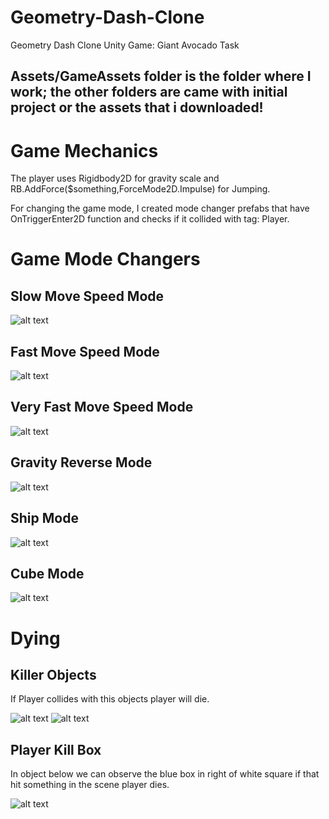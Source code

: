 # Geometry-Dash-Clone
Geometry Dash Clone Unity Game: Giant Avocado Task
## Assets/GameAssets folder is the folder where I work; the other folders are came with initial project or the assets that i downloaded!

# Game Mechanics

The player uses Rigidbody2D for gravity scale and RB.AddForce($something,ForceMode2D.Impulse) for Jumping.

For changing the game mode, I created mode changer prefabs that have OnTriggerEnter2D function and checks if it collided with tag: Player.

# Game Mode Changers

## Slow Move Speed Mode
![alt text](https://github.com/akincemtutal9/Geometry-Dash-Clone/blob/main/Assets/ReadmeFiles!/SlowMoveSpeedTrigger.png)

## Fast Move Speed Mode
![alt text](https://github.com/akincemtutal9/Geometry-Dash-Clone/blob/main/Assets/ReadmeFiles!/FastMoveSpeedTrigger.png)

## Very Fast Move Speed Mode
![alt text](https://github.com/akincemtutal9/Geometry-Dash-Clone/blob/main/Assets/ReadmeFiles!/VeryFastMoveSpeedTrigger.png)

## Gravity Reverse Mode
![alt text](https://github.com/akincemtutal9/Geometry-Dash-Clone/blob/main/Assets/ReadmeFiles!/GravityReverseTrigger.png)

## Ship Mode
![alt text](https://github.com/akincemtutal9/Geometry-Dash-Clone/blob/main/Assets/ReadmeFiles!/GameModeShipTrigger.png)

## Cube Mode
![alt text](https://github.com/akincemtutal9/Geometry-Dash-Clone/blob/main/Assets/ReadmeFiles!/GameModeCubeTrigger.png)

# Dying

## Killer Objects
If Player collides with this objects player will die.

![alt text](https://github.com/akincemtutal9/Geometry-Dash-Clone/blob/main/Assets/ReadmeFiles!/KillTriangle.png)
![alt text](https://github.com/akincemtutal9/Geometry-Dash-Clone/blob/main/Assets/ReadmeFiles!/KillZone.png)

## Player Kill Box
In object below we can observe the blue box in right of white square if that hit something in the scene player dies.

![alt text](https://github.com/akincemtutal9/Geometry-Dash-Clone/blob/main/Assets/ReadmeFiles!/Player.png)



 
